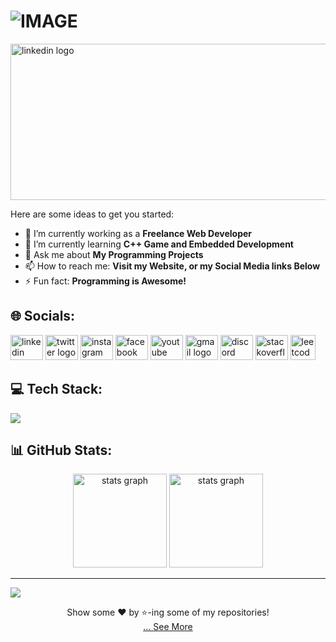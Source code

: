 <h1>
  <picture>
    <source media="(prefers-color-scheme: dark)" srcset="https://readme-typing-svg.demolab.com/?font=Fira+Code&weight=600&size=30&duration=4500&pause=1000&color=FFFFFF&background=301B5D00&vCenter=true&width=435&lines=Hi+👋🏿+I'm+Ernest!">
    <source media="(prefers-color-scheme: light)" srcset="https://readme-typing-svg.demolab.com?font=Fira+Code&weight=600&size=30&duration=4500&pause=1000&color=000000&background=301B5D00&vCenter=true&width=435&lines=Hi+👋🏿+I'm+Ernest!">
    <img alt="IMAGE" src="http://LIGHT_IMAGE_URL.png">
  </picture>
</h1>
 <div>
  <img src="https://media1.giphy.com/media/v1.Y2lkPTc5MGI3NjExOTg5bDFkdHo5czZ6aXhlaXo2a3Q2YWd6YjZsYWdxdmtha2kyMzBxYyZlcD12MV9pbnRlcm5hbF9naWZfYnlfaWQmY3Q9Zw/FcqKy4Kj7XOK0hCW4g/giphy.gif" width="1050px" height="250px" alt="linkedin logo"  /></a>
 </div>



Here are some ideas to get you started:

- 🔭 I’m currently working as a **Freelance Web Developer**
- 🌱 I’m currently learning **C++ Game and Embedded Development**
- 💬 Ask me about **My Programming Projects**
- 📫 How to reach me: **Visit my Website, or my Social Media links Below**
- ⚡ Fun fact: **Programming is Awesome!**

## 🌐 Socials:
<div align="left">
  <a href="https://linkedin.com/in/" target="_blank">
  <img src="https://raw.githubusercontent.com/maurodesouza/profile-readme-generator/master/src/assets/icons/social/linkedin/default.svg" width="52" height="40" alt="linkedin logo"  /></a>
    
  <a href="https://twitter.com/" target="_blank">
  <img src="https://raw.githubusercontent.com/maurodesouza/profile-readme-generator/master/src/assets/icons/social/twitter/default.svg" width="52" height="40" alt="twitter logo"  /></a>
    
  <a href="https://instagram.com/" target="_blank">
  <img src="https://raw.githubusercontent.com/maurodesouza/profile-readme-generator/master/src/assets/icons/social/instagram/default.svg" width="52" height="40" alt="instagram logo"  /></a>
    
  <a href="https://facebook.com/" target="_blank">
  <img src="https://raw.githubusercontent.com/maurodesouza/profile-readme-generator/master/src/assets/icons/social/facebook/default.svg" width="52" height="40" alt="facebook logo"  /></a>     
   
   <a href="https://youtube.com/" target="_blank">
  <img src="https://raw.githubusercontent.com/maurodesouza/profile-readme-generator/master/src/assets/icons/social/youtube/default.svg" width="52" height="40" alt="youtube logo"  /></a>
  
   <a href="https://ernestlouis@outlook.com" target="_blank">
  <img src="https://raw.githubusercontent.com/maurodesouza/profile-readme-generator/master/src/assets/icons/social/gmail/default.svg" width="52" height="40" alt="gmail logo"  /></a>
  
   <a href="https://discord.com/channels/" target="_blank"> 
  <img src="https://raw.githubusercontent.com/maurodesouza/profile-readme-generator/master/src/assets/icons/social/discord/default.svg" width="52" height="40" alt="discord logo"  /></a>
  
   <a href="https://stackoverflow.com/users/" target="_blank"> 
  <img src="https://raw.githubusercontent.com/maurodesouza/profile-readme-generator/master/src/assets/icons/social/stackoverflow/default.svg" width="52" height="40" alt="stackoverflow logo"  /></a>
  
   <a href="https://leetcode.com/u//" target="_blank">
  <img src="https://user-images.githubusercontent.com/63964149/152531278-5e01909d-0c2e-412a-8acc-4a06863c244d.png"  height="40" alt="leetcode logo"  /></a>
  
</div>


## 💻 Tech Stack:
<div align="left">
  <a href="#">
    <img src="https://skillicons.dev/icons?i=c,cpp,qt,js,ts,html,css,react,express,postgresql,mysql,sqlite,supabase,cmake,photoshop,python,anaconda,arduino,bash,visualstudio,vscode,git,github,blender,unreal,windows,apple,linux,ubuntu,mint&theme=dark" />
  </a> 
</div> 



## 📊 GitHub Stats:
<div align="center">
  <img src="https://github-readme-stats.vercel.app/api?username=louiescript&theme=tokyonight&hide_border=false&include_all_commits=true&count_private=true" height="150" alt="stats graph"  />
   <img src="https://github-readme-streak-stats.herokuapp.com/?user=louiescript&theme=tokyonight&hide_border=false" height="150" alt="stats graph"  />
</div>


---
[![](https://visitcount.itsvg.in/api?id=louiescript&icon=0&color=1)](https://visitcount.itsvg.in)


<div align="center">
  Show some ❤️ by ⭐-ing some of my repositories!
</div>


<div align="center">
  <a href="https://github.com/louiescript?tab=repositories" title="Show Repositories">... See More</a>
</div>
<!--
**louiescript/louiescript** is a ✨ _special_ ✨ repository because its `README.md` (this file) appears on your GitHub profile.
add repo for netlify on socials
-->
